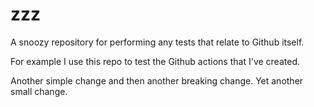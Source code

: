 # zzz
A snoozy repository for performing any tests that relate to Github itself.

For example I use this repo to test the Github actions that I've created.

Another simple change and then another breaking change.
Yet another small change.
